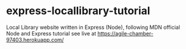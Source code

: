 # express-locallibrary-tutorial
Local Library website written in Express (Node), following MDN official Node and Express tutorial
see live at https://agile-chamber-97403.herokuapp.com/
